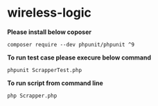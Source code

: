 # wireless-logic

**Please install below coposer**

    composer require --dev phpunit/phpunit ^9

**To run test case please execure below command**

    phpunit ScrapperTest.php

**To run script from command line**

    php Scrapper.php
